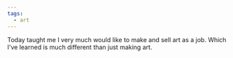 ```yaml
---
tags:
  - art
---
```


Today taught me I very much would like to make and sell art as a job. Which I've learned is much different than just making art.

<a class="u-bridgy-fed" href="https://fed.brid.gy/" hidden="from-humans"></a>